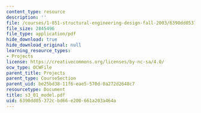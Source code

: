 ```yaml
---
content_type: resource
description: ''
file: /courses/1-051-structural-engineering-design-fall-2003/6390dd05372cbd66e200661a203a464a_s3_01_model.pdf
file_size: 2845496
file_type: application/pdf
hide_download: true
hide_download_original: null
learning_resource_types:
- Projects
license: https://creativecommons.org/licenses/by-nc-sa/4.0/
ocw_type: OCWFile
parent_title: Projects
parent_type: CourseSection
parent_uid: be25bd38-11f6-eae5-570d-0a272d2648c7
resourcetype: Document
title: s3_01_model.pdf
uid: 6390dd05-372c-bd66-e200-661a203a464a
---
```

